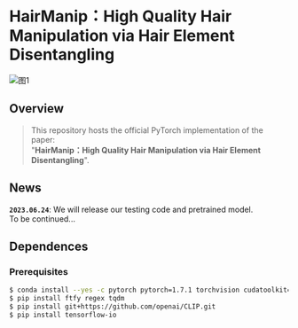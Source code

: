 # HairManip：High Quality Hair Manipulation via Hair Element Disentangling
![图1](https://github.com/Zlin0530/HairManip/blob/main/images/fig1.jpg)

## Overview
> This repository hosts the official PyTorch implementation of the paper:  
>  "**HairManip：High Quality Hair Manipulation via Hair Element Disentangling**".  

## News
**`2023.06.24`**: We will release our testing code and pretrained model.   
  To be continued...

## Dependences
### Prerequisites
```bash
$ conda install --yes -c pytorch pytorch=1.7.1 torchvision cudatoolkit=11.0
$ pip install ftfy regex tqdm
$ pip install git+https://github.com/openai/CLIP.git
$ pip install tensorflow-io
```
